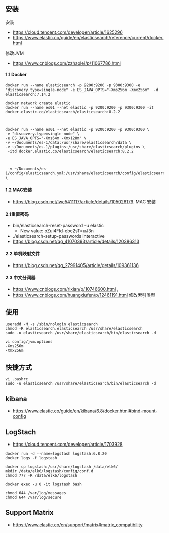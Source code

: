
## 安装
安装

* https://cloud.tencent.com/developer/article/1625296
* https://www.elastic.co/guide/en/elasticsearch/reference/current/docker.html

修改JVM
* https://www.cnblogs.com/zzhaolei/p/11067786.html





#### 1.1 Docker

```
docker run --name elasticsearch -p 9200:9200 -p 9300:9300 -e "discovery.type=single-node" -e ES_JAVA_OPTS="-Xms256m -Xmx256m"  -d elasticsearch:7.14.2

docker network create elastic
docker run --name es01 --net elastic -p 9200:9200 -p 9300:9300 -it docker.elastic.co/elasticsearch/elasticsearch:8.2.2



docker run --name es01 --net elastic -p 9200:9200 -p 9300:9300 \
-e "discovery.type=single-node" \
-e ES_JAVA_OPTS="-Xms64m -Xmx128m" \
-v ~/Documents/es-1/data:/usr/share/elasticsearch/data \
-v ~/Documents/es-1/plugins:/usr/share/elasticsearch/plugins \
 -itd docker.elastic.co/elasticsearch/elasticsearch:8.2.2
 
 
 
 -v ~/Documents/es-1/config/elasticsearch.yml:/usr/share/elasticsearch/config/elasticsearch.yml \
```



#### 1.2 MAC安装

* https://blog.csdn.net/lwc5411117/article/details/105026179. MAC 安装





#### 2.1重置密码

* bin/elasticsearch-reset-password -u elastic
  * New value: oZui4FId-ebc2sT=uJ3n
* ./elasticsearch-setup-passwords interactive
* https://blog.csdn.net/qq_41070393/article/details/120386313



#### 2.2 单机映射文件

* https://blog.csdn.net/qq_27991405/article/details/109361136



#### 2.3 中文分词器

* https://www.cnblogs.com/rixian/p/10746600.html , 
* https://www.cnblogs.com/huangxiufen/p/12461191.html 修改索引类型



## 使用

```
useradd -M -s /sbin/nologin elasticsearch
chmod -R elasticsearch.elasticsearch /usr/share/elasticsearch
sudo -u elasticsearch /usr/share/elasticsearch/bin/elasticsearch -d
```
```
vi config/jvm.options
-Xms256m
-Xmx256m
```

## 快捷方式
```
vi .bashrc
sudo -u elasticsearch /usr/share/elasticsearch/bin/elasticsearch -d
```

## kibana
* https://www.elastic.co/guide/en/kibana/6.8/docker.html#bind-mount-config


## LogStach
* https://cloud.tencent.com/developer/article/1703928

```
docker run -d --name=logstash logstash:6.8.20
docker logs -f logstash

docker cp logstash:/usr/share/logstash /data/elk6/
mkdir /data/elk6/logstash/config/conf.d
chmod 777 -R /data/elk6/logstash

docker exec -u 0 -it logstash bash

chmod 644 /var/log/messages
chmod 644 /var/log/secure

```


## Support Matrix
* https://www.elastic.co/cn/support/matrix#matrix_compatibility

